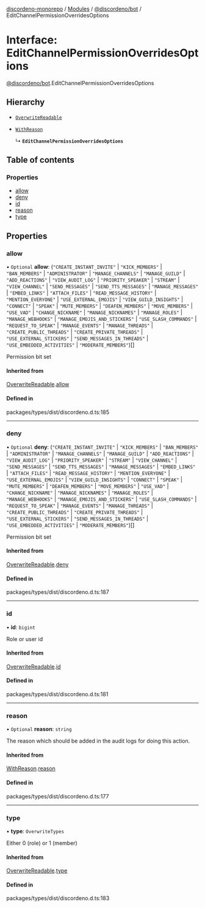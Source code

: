 [discordeno-monorepo](../README.md) / [Modules](../modules.md) / [@discordeno/bot](../modules/discordeno_bot.md) / EditChannelPermissionOverridesOptions

# Interface: EditChannelPermissionOverridesOptions

[@discordeno/bot](../modules/discordeno_bot.md).EditChannelPermissionOverridesOptions

## Hierarchy

- [`OverwriteReadable`](discordeno_bot.OverwriteReadable.md)

- [`WithReason`](discordeno_bot.WithReason.md)

  ↳ **`EditChannelPermissionOverridesOptions`**

## Table of contents

### Properties

- [allow](discordeno_bot.EditChannelPermissionOverridesOptions.md#allow)
- [deny](discordeno_bot.EditChannelPermissionOverridesOptions.md#deny)
- [id](discordeno_bot.EditChannelPermissionOverridesOptions.md#id)
- [reason](discordeno_bot.EditChannelPermissionOverridesOptions.md#reason)
- [type](discordeno_bot.EditChannelPermissionOverridesOptions.md#type)

## Properties

### allow

• `Optional` **allow**: (`"CREATE_INSTANT_INVITE"` \| `"KICK_MEMBERS"` \| `"BAN_MEMBERS"` \| `"ADMINISTRATOR"` \| `"MANAGE_CHANNELS"` \| `"MANAGE_GUILD"` \| `"ADD_REACTIONS"` \| `"VIEW_AUDIT_LOG"` \| `"PRIORITY_SPEAKER"` \| `"STREAM"` \| `"VIEW_CHANNEL"` \| `"SEND_MESSAGES"` \| `"SEND_TTS_MESSAGES"` \| `"MANAGE_MESSAGES"` \| `"EMBED_LINKS"` \| `"ATTACH_FILES"` \| `"READ_MESSAGE_HISTORY"` \| `"MENTION_EVERYONE"` \| `"USE_EXTERNAL_EMOJIS"` \| `"VIEW_GUILD_INSIGHTS"` \| `"CONNECT"` \| `"SPEAK"` \| `"MUTE_MEMBERS"` \| `"DEAFEN_MEMBERS"` \| `"MOVE_MEMBERS"` \| `"USE_VAD"` \| `"CHANGE_NICKNAME"` \| `"MANAGE_NICKNAMES"` \| `"MANAGE_ROLES"` \| `"MANAGE_WEBHOOKS"` \| `"MANAGE_EMOJIS_AND_STICKERS"` \| `"USE_SLASH_COMMANDS"` \| `"REQUEST_TO_SPEAK"` \| `"MANAGE_EVENTS"` \| `"MANAGE_THREADS"` \| `"CREATE_PUBLIC_THREADS"` \| `"CREATE_PRIVATE_THREADS"` \| `"USE_EXTERNAL_STICKERS"` \| `"SEND_MESSAGES_IN_THREADS"` \| `"USE_EMBEDDED_ACTIVITIES"` \| `"MODERATE_MEMBERS"`)[]

Permission bit set

#### Inherited from

[OverwriteReadable](discordeno_bot.OverwriteReadable.md).[allow](discordeno_bot.OverwriteReadable.md#allow)

#### Defined in

packages/types/dist/discordeno.d.ts:185

---

### deny

• `Optional` **deny**: (`"CREATE_INSTANT_INVITE"` \| `"KICK_MEMBERS"` \| `"BAN_MEMBERS"` \| `"ADMINISTRATOR"` \| `"MANAGE_CHANNELS"` \| `"MANAGE_GUILD"` \| `"ADD_REACTIONS"` \| `"VIEW_AUDIT_LOG"` \| `"PRIORITY_SPEAKER"` \| `"STREAM"` \| `"VIEW_CHANNEL"` \| `"SEND_MESSAGES"` \| `"SEND_TTS_MESSAGES"` \| `"MANAGE_MESSAGES"` \| `"EMBED_LINKS"` \| `"ATTACH_FILES"` \| `"READ_MESSAGE_HISTORY"` \| `"MENTION_EVERYONE"` \| `"USE_EXTERNAL_EMOJIS"` \| `"VIEW_GUILD_INSIGHTS"` \| `"CONNECT"` \| `"SPEAK"` \| `"MUTE_MEMBERS"` \| `"DEAFEN_MEMBERS"` \| `"MOVE_MEMBERS"` \| `"USE_VAD"` \| `"CHANGE_NICKNAME"` \| `"MANAGE_NICKNAMES"` \| `"MANAGE_ROLES"` \| `"MANAGE_WEBHOOKS"` \| `"MANAGE_EMOJIS_AND_STICKERS"` \| `"USE_SLASH_COMMANDS"` \| `"REQUEST_TO_SPEAK"` \| `"MANAGE_EVENTS"` \| `"MANAGE_THREADS"` \| `"CREATE_PUBLIC_THREADS"` \| `"CREATE_PRIVATE_THREADS"` \| `"USE_EXTERNAL_STICKERS"` \| `"SEND_MESSAGES_IN_THREADS"` \| `"USE_EMBEDDED_ACTIVITIES"` \| `"MODERATE_MEMBERS"`)[]

Permission bit set

#### Inherited from

[OverwriteReadable](discordeno_bot.OverwriteReadable.md).[deny](discordeno_bot.OverwriteReadable.md#deny)

#### Defined in

packages/types/dist/discordeno.d.ts:187

---

### id

• **id**: `bigint`

Role or user id

#### Inherited from

[OverwriteReadable](discordeno_bot.OverwriteReadable.md).[id](discordeno_bot.OverwriteReadable.md#id)

#### Defined in

packages/types/dist/discordeno.d.ts:181

---

### reason

• `Optional` **reason**: `string`

The reason which should be added in the audit logs for doing this action.

#### Inherited from

[WithReason](discordeno_bot.WithReason.md).[reason](discordeno_bot.WithReason.md#reason)

#### Defined in

packages/types/dist/discordeno.d.ts:177

---

### type

• **type**: `OverwriteTypes`

Either 0 (role) or 1 (member)

#### Inherited from

[OverwriteReadable](discordeno_bot.OverwriteReadable.md).[type](discordeno_bot.OverwriteReadable.md#type)

#### Defined in

packages/types/dist/discordeno.d.ts:183
